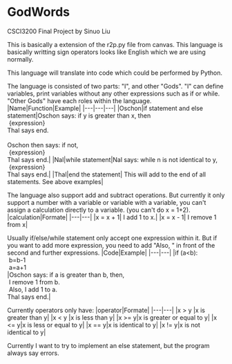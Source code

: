 # GodWords
CSCI3200 Final Project by Sinuo Liu

This is basically a extension of the r2p.py file from canvas.
This language is basically writting sign operators looks like English which we are using normally.

This language will translate into code which could be performed by Python.

The language is consisted of two parts: "I", and other "Gods". 
"I" can define variables, print variables without any other expressions such as if or while.
"Other Gods" have each roles within the language.
|Name|Function|Example|
|---|---|---|
|Oschon|if statement and else statement|Oschon says: if y is greater than x, then <br /> &nbsp;{expression} <br /> Thal says end. <br /> <br /> Oschon then says: if not, <br /> &nbsp;{expression} <br /> Thal says end.|
|Nal|while statement|Nal says: while n is not identical to y, <br /> &nbsp;{expression} <br /> Thal says end.|
|Thal|end the statement| This will add to the end of all statements. See above examples|

The language also support add and subtract operations. But currently it only support a number with a variable or variable with a variable, you can't assign a calculation directly to a variable. (you can't do x = 1+2).
|calculation|Formate|
|---|---|
|x = x + 1| I add 1 to x.|
|x = x - 1| I remove 1 from x|

Usually if/else/while statement only accept one expression within it. But if you want to add more expression, you need to add "Also, " in front of the second and further expressions.
|Code|Example|
|---|---|
|if (a<b): <br /> &nbsp;b=b-1 <br /> &nbsp;a=a+1<br />|Oschon says: if a is greater than b, then,<br /> &nbsp;I remove 1 from b.<br /> &nbsp;Also, I add 1 to a.<br />Thal says end.|

Currently operators only have:
|operator|Formate|
|---|---|
|x > y |x is greater than y|
|x < y |x is less than y|
|x >= y|x is greater or equal to y|
|x <= y|x is less or equal to y|
|x == y|x is identical to y|
|x != y|x is not identical to y|

Currently I want to try to implement an else statement, but the program always say errors.
